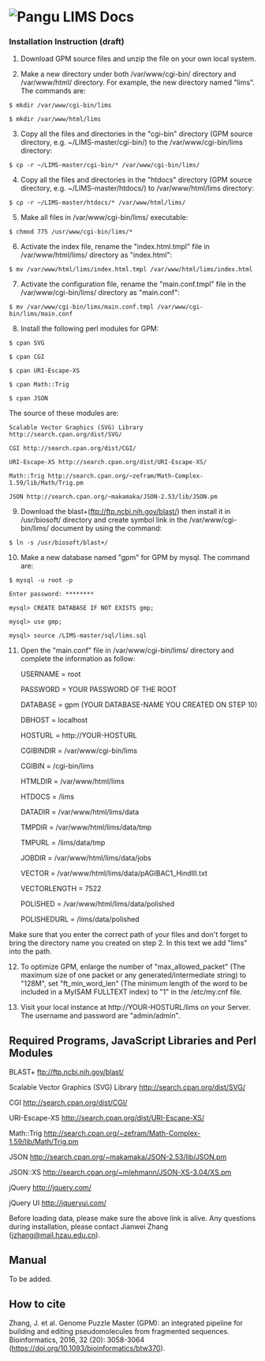# ![Pangu](https://github.com/Jianwei-Zhang/LIMS/blob/master/htdocs/images/logo.png) LIMS Docs

### Installation Instruction (draft)

1) Download GPM source files and unzip the file on your own local system.

2) Make a new directory under both /var/www/cgi-bin/ directory and /var/www/html/ directory. For example, the new directory named "lims". The commands are:

`$ mkdir /var/www/cgi-bin/lims`

`$ mkdir /var/www/html/lims`

3) Copy all the files and directories in the "cgi-bin" directory (GPM source directory, e.g. ~/LIMS-master/cgi-bin/) to the /var/www/cgi-bin/lims directory:

`$ cp -r ~/LIMS-master/cgi-bin/* /var/www/cgi-bin/lims/`

4) Copy all the files and directories in the "htdocs" directory (GPM source directory, e.g. ~/LIMS-master/htdocs/) to /var/www/html/lims directory:

`$ cp -r ~/LIMS-master/htdocs/* /var/www/html/lims/`

5) Make all files in /var/www/cgi-bin/lims/ executable: 

`$ chmod 775 /usr/www/cgi-bin/lims/*`

6) Activate the index file, rename the "index.html.tmpl" file in /var/www/html/lims/ directory as "index.html":

`$ mv /var/www/html/lims/index.html.tmpl /var/www/html/lims/index.html`

7) Activate the configuration file, rename the "main.conf.tmpl" file in the /var/www/cgi-bin/lims/ directory as "main.conf":

`$ mv /var/www/cgi-bin/lims/main.conf.tmpl /var/www/cgi-bin/lims/main.conf`

8) Install the following perl modules for GPM: 

`$ cpan SVG`

`$ cpan CGI`

`$ cpan URI-Escape-XS`

`$ cpan Math::Trig`

`$ cpan JSON`

The source of these modules are:

	Scalable Vector Graphics (SVG) Library http://search.cpan.org/dist/SVG/

	CGI http://search.cpan.org/dist/CGI/

	URI-Escape-XS http://search.cpan.org/dist/URI-Escape-XS/

	Math::Trig http://search.cpan.org/~zefram/Math-Complex-1.59/lib/Math/Trig.pm

	JSON http://search.cpan.org/~makamaka/JSON-2.53/lib/JSON.pm

9) Download the blast+(ftp://ftp.ncbi.nih.gov/blast/) then install it in /usr/biosoft/ directory and create symbol link in the /var/www/cgi-bin/lims/ document by using the command: 

`$ ln -s /usr/biosoft/blast+/`

10) Make a new database named "gpm" for GPM by mysql. The command are:

`$ mysql -u root -p`

`Enter password: ********`

`mysql> CREATE DATABASE IF NOT EXISTS gmp;`

`mysql> use gmp;`

`mysql> source /LIMS-master/sql/lims.sql`
	
11) Open the "main.conf" file in /var/www/cgi-bin/lims/ directory and complete the information as follow:

	USERNAME = root

	PASSWORD = YOUR PASSWORD OF THE ROOT

	DATABASE = gpm (YOUR DATABASE-NAME YOU CREATED ON STEP 10)

	DBHOST = localhost

	HOSTURL = http://YOUR-HOSTURL

	CGIBINDIR = /var/www/cgi-bin/lims

	CGIBIN = /cgi-bin/lims

	HTMLDIR = /var/www/html/lims

	HTDOCS =  /lims

	DATADIR = /var/www/html/lims/data

	TMPDIR = /var/www/html/lims/data/tmp

	TMPURL = /lims/data/tmp

	JOBDIR = /var/www/html/lims/data/jobs

	VECTOR = /var/www/html/lims/data/pAGIBAC1_HindIII.txt

	VECTORLENGTH = 7522

	POLISHED = /var/www/html/lims/data/polished

	POLISHEDURL = /lims/data/polished

Make sure that you enter the correct path of your files and don't forget to bring the directory name you created on step 2. In this text we add "lims" into the path.

12) To optimize GPM, enlarge the number of "max_allowed_packet" (The maximum size of one packet or any generated/intermediate string) to "128M", set "ft_min_word_len" (The minimum length of the word to be included in a MyISAM FULLTEXT index) to "1" in the /etc/my.cnf file. 

13) Visit your local instance at http://YOUR-HOSTURL/lims on your Server. The username and password are "admin/admin".

## Required Programs, JavaScript Libraries and Perl Modules

BLAST+ ftp://ftp.ncbi.nih.gov/blast/

Scalable Vector Graphics (SVG) Library http://search.cpan.org/dist/SVG/

CGI http://search.cpan.org/dist/CGI/

URI-Escape-XS http://search.cpan.org/dist/URI-Escape-XS/

Math::Trig http://search.cpan.org/~zefram/Math-Complex-1.59/lib/Math/Trig.pm

JSON http://search.cpan.org/~makamaka/JSON-2.53/lib/JSON.pm

JSON::XS http://search.cpan.org/~mlehmann/JSON-XS-3.04/XS.pm

jQuery http://jquery.com/

jQuery UI http://jqueryui.com/

Before loading data, please make sure the above link is alive. Any questions during installation, please contact Jianwei Zhang (jzhang@mail.hzau.edu.cn).

## Manual
To be added.

## How to cite
Zhang, J. et al. Genome Puzzle Master (GPM): an integrated pipeline for building and editing pseudomolecules from fragmented sequences. Bioinformatics, 2016, 32 (20): 3058-3064 (https://doi.org/10.1093/bioinformatics/btw370).
